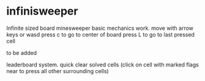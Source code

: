 # infinisweeper

Infinite sized board minesweeper
basic mechanics work.
move with arrow keys or wasd
press c to go to center of board
press L to go to last pressed cell

to be added

leaderboard system.
quick clear solved cells (click on cell with marked flags near to press all other surrounding cells)
